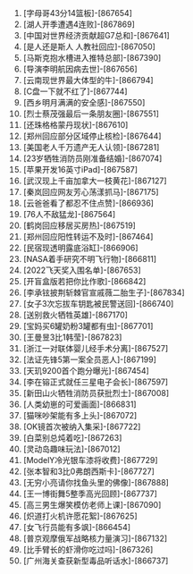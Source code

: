 
1. [字母哥43分14篮板]-[867654]
1. [湖人开季遭遇4连败]-[867869]
1. [中国对世界经济贡献超G7总和]-[867641]
1. [是人还是斯人 人教社回应]-[867050]
1. [马斯克抱水槽进入推特总部]-[867390]
1. [导演李明航因病去世]-[867656]
1. [云南现世界最大体型的牛]-[866794]
1. [C盘一下就不红了]-[867744]
1. [西乡明月满满的安全感]-[867550]
1. [烈士蔡茂强最后一条朋友圈]-[867551]
1. [还珠格格蒙丹现状]-[867610]
1. [郑州回应部分区域停止核检]-[867644]
1. [美国老人千万遗产无人认领]-[867281]
1. [23岁牺牲消防员刚准备结婚]-[867074]
1. [苹果开发16英寸iPad]-[867587]
1. [武汉现上千亩加拿大一枝黄花]-[867127]
1. [秦岚回应网友芳心荡漾抓马]-[867175]
1. [云爸爸看了都忍不住点赞]-[866936]
1. [76人不敌猛龙]-[867564]
1. [鹤岗回应移居买房热]-[867519]
1. [郑州回应阳性转运不及时]-[867464]
1. [民宿现透明露底浴缸]-[866906]
1. [NASA着手研究不明飞行物]-[866811]
1. [2022飞天奖入围名单]-[867653]
1. [开盲盒版若把你比作歌]-[866842]
1. [李承铉披荆斩棘官宣戚薇二胎生子]-[867834]
1. [女子3次忘拔车钥匙被民警送回]-[866740]
1. [送别救火牺牲英雄]-[867170]
1. [宝妈买6罐奶粉3罐都有虫]-[867701]
1. [王曼昱3比1韩莹]-[867823]
1. [浙江一对联体婴儿经手术分离]-[867527]
1. [法证先锋5第一案全员恶人]-[867199]
1. [天玑9200首个跑分曝光]-[867454]
1. [李在镕正式就任三星电子会长]-[867597]
1. [新田山火牺牲消防员获批烈士]-[867008]
1. [人类幼崽的可爱画面]-[866831]
1. [猫咪吵架能有多上头]-[867072]
1. [OK镜首次被纳入集采]-[867722]
1. [白菜别总炖着吃]-[867263]
1. [灵动岛趣味玩法]-[867012]
1. [ModelY冷光银车漆将收费]-[867729]
1. [张本智和3比0弗朗西斯卡]-[867727]
1. [无穷小亮请你找鱼头里的佛像]-[867888]
1. [王一博街舞5整季高光回顾]-[867737]
1. [高三男生爆笑模仿老师上课]-[867090]
1. [炽道打火机许愿花絮]-[867625]
1. [女飞行员能有多飒]-[866454]
1. [普京观摩俄军战略核力量演习]-[867132]
1. [比手臂长的虾滑你吃过吗]-[867326]
1. [广州海关查获新型毒品听话水]-[866737]